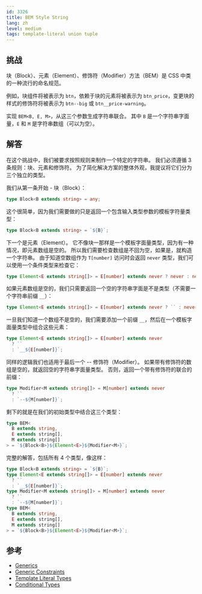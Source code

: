```yaml
---
id: 3326
title: BEM Style String
lang: zh
level: medium
tags: template-literal union tuple
---
```


## 挑战

块（Block）、元素（Element）、修饰符（Modifier）方法（BEM）是 CSS 中类的一种流行的命名规范。

例如，块组件将被表示为 `btn`，依赖于块的元素将被表示为 `btn_price`，变更块的样式的修饰符将被表示为 `btn--big` 或 `btn__price-warning`。

实现 `BEM<B, E, M>`，从这三个参数生成字符串联合。
其中 `B` 是一个字符串字面量，`E` 和 `M` 是字符串数组（可以为空）。

## 解答

在这个挑战中，我们被要求按照规则来制作一个特定的字符串。
我们必须遵循 3 条规则：块、元素和修饰符。
为了简化解决方案的整体外观，我提议将它们分为三个独立的类型。

我们从第一条开始 - 块（Block）：

```typescript
type Block<B extends string> = any;
```

这个很简单，因为我们需要做的只是返回一个包含输入类型参数的模板字符量类型：

```typescript
type Block<B extends string> = `${B}`;
```

下一个是元素（Element）。
它不像块一那样是一个模板字面量类型，因为有一种情况，即元素数组是空的。
所以我们需要检查数组是不回为空，如果是，就构造一个字符串。
由于知道空数组作为 `T[number]` 访问时会返回 `never` 类型，我们可以使用一个条件类型来检查它：

```typescript
type Element<E extends string[]> = E[number] extends never ? never : never;
```

如果元素数组是空的，我们只需要返回一个空的字符串字面是不是类型（不需要一个字符串前缀 `__`）：

```typescript
type Element<E extends string[]> = E[number] extends never ? `` : never;
```

一旦我们知道一个数组不是空的，我们需要添加一个前缀 `__`，然后在一个模板字面量类型中组合这些元素：

```typescript
type Element<E extends string[]> = E[number] extends never
  ? ``
  : `__${E[number]}`;
```

同样的逻辑我们也适用于最后一个 -- 修饰符（Modifier）。
如果带有修饰符的数组是空的，就返回空的字符串字面量类型。
否则，返回一个带有修饰符的联合的前缀：

```typescript
type Modifier<M extends string[]> = M[number] extends never
  ? ``
  : `--${M[number]}`;
```

剩下的就是在我们的初始类型中结合这三个类型：

```typescript
type BEM<
  B extends string,
  E extends string[],
  M extends string[]
> = `${Block<B>}${Element<E>}${Modifier<M>}`;
```

完整的解答，包括所有 4 个类型，像这样：

```typescript
type Block<B extends string> = `${B}`;
type Element<E extends string[]> = E[number] extends never
  ? ``
  : `__${E[number]}`;
type Modifier<M extends string[]> = M[number] extends never
  ? ``
  : `--${M[number]}`;
type BEM<
  B extends string,
  E extends string[],
  M extends string[]
> = `${Block<B>}${Element<E>}${Modifier<M>}`;
```

## 参考

- [Generics](https://www.typescriptlang.org/docs/handbook/2/generics.html)
- [Generic Constraints](https://www.typescriptlang.org/docs/handbook/2/generics.html#generic-constraints)
- [Template Literal Types](https://www.typescriptlang.org/docs/handbook/2/template-literal-types.html)
- [Conditional Types](https://www.typescriptlang.org/docs/handbook/2/conditional-types.html)
